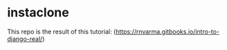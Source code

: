 # instaclone

This repo is the result of this tutorial: (https://rnvarma.gitbooks.io/intro-to-django-real/)
